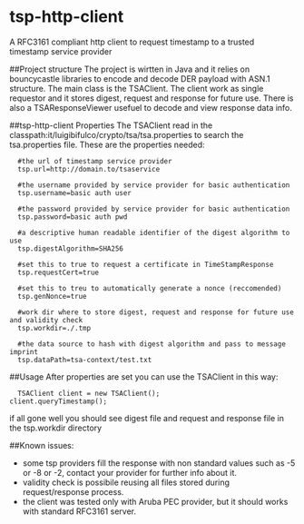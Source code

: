 # tsp-http-client
A RFC3161 compliant http client to request timestamp to a trusted timestamp service provider

##Project structure
The project is wirtten in Java and it relies on bouncycastle libraries to encode and decode DER payload with ASN.1 structure. The main class is the TSAClient. The client work as single requestor and it stores digest, request and response for future use. There is also a TSAResponseViewer usefuel to decode and view response data info.

##tsp-http-client Properties
The TSAClient read in the classpath:it/luigibifulco/crypto/tsa/tsa.properties to search the tsa.properties file. These are the properties needed:

      #the url of timestamp service provider
      tsp.url=http://domain.to/tsaservice
      
      #the username provided by service provider for basic authentication
      tsp.username=basic auth user
      
      #the password provided by service provider for basic authentication
      tsp.password=basic auth pwd
      
      #a descriptive human readable identifier of the digest algorithm to use      
      tsp.digestAlgorithm=SHA256
      
      #set this to true to request a certificate in TimeStampResponse
      tsp.requestCert=true
      
      #set this to treu to automatically generate a nonce (reccomended)
      tsp.genNonce=true
      
      #work dir where to store digest, request and response for future use and validity check
      tsp.workdir=./.tmp
      
      #the data source to hash with digest algorithm and pass to message imprint
      tsp.dataPath=tsa-context/test.txt

##Usage
After properties are set you can use the TSAClient in this way:

      TSAClient client = new TSAClient();
	client.queryTimestamp();
      
if all gone well you should see digest file and request and response file in the tsp.workdir directory

##Known issues:

 - some tsp providers fill the response with non standard values such as -5 or -8 or -2, contact your provider for further info about it.
 - validity check is possibile reusing all files stored during request/response process.
 - the client was tested only with Aruba PEC provider, but it should works with standard RFC3161 server.
 
